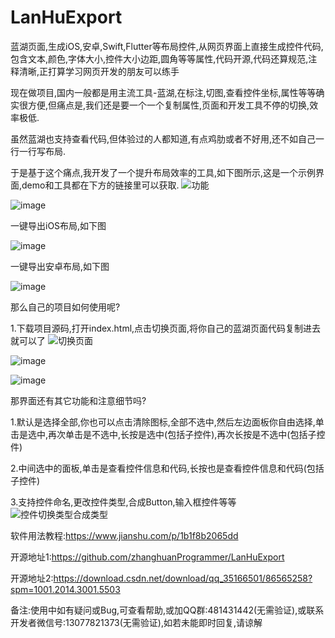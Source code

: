 # LanHuExport
 蓝湖页面,生成iOS,安卓,Swift,Flutter等布局控件,从网页界面上直接生成控件代码,包含文本,颜色,字体大小,控件大小边距,圆角等等属性,代码开源,代码还算规范,注释清晰,正打算学习网页开发的朋友可以练手
 
 
现在做项目,国内一般都是用主流工具-蓝湖,在标注,切图,查看控件坐标,属性等等确实很方便,但痛点是,我们还是要一个一个复制属性,页面和开发工具不停的切换,效率极低.

虽然蓝湖也支持查看代码,但体验过的人都知道,有点鸡肋或者不好用,还不如自己一行一行写布局.

于是基于这个痛点,我开发了一个提升布局效率的工具,如下图所示,这是一个示例界面,demo和工具都在下方的链接里可以获取.
![功能](https://user-images.githubusercontent.com/20348189/197098556-c4087c08-6acd-4f8d-b1d1-85ae9afd0f8a.gif)


![image](https://user-images.githubusercontent.com/20348189/196595303-258a714e-19b1-4738-b00b-f19f8a951bdf.png)


一键导出iOS布局,如下图

![image](https://user-images.githubusercontent.com/20348189/196595342-a6d9c0c8-4d72-445d-b524-b96284874917.png)

一键导出安卓布局,如下图

![image](https://user-images.githubusercontent.com/20348189/196595365-844b5139-4167-4805-8e03-8b8414a7965b.png)

那么自己的项目如何使用呢?

1.下载项目源码,打开index.html,点击切换页面,将你自己的蓝湖页面代码复制进去就可以了
![切换页面](https://user-images.githubusercontent.com/20348189/197098570-b918512b-75e5-486f-9364-4ef8a74a6e41.gif)


![image](https://user-images.githubusercontent.com/20348189/196596391-c398f6f7-9ddb-4d67-89d3-2e51bc098d93.png)

![image](https://user-images.githubusercontent.com/20348189/196596407-9cefbd1a-da32-48c5-8167-733b5a1920a1.png)




那界面还有其它功能和注意细节吗?

1.默认是选择全部,你也可以点击清除图标,全部不选中,然后左边面板你自由选择,单击是选中,再次单击是不选中,长按是选中(包括子控件),再次长按是不选中(包括子控件)

2.中间选中的面板,单击是查看控件信息和代码,长按也是查看控件信息和代码(包括子控件)

3.支持控件命名,更改控件类型,合成Button,输入框控件等等
![控件切换类型合成类型](https://user-images.githubusercontent.com/20348189/197098585-df2f7f60-01f9-4f61-a540-9c47b02837bf.gif)



软件用法教程:https://www.jianshu.com/p/1b1f8b2065dd

开源地址1:https://github.com/zhanghuanProgrammer/LanHuExport

开源地址2:https://download.csdn.net/download/qq_35166501/86565258?spm=1001.2014.3001.5503


备注:使用中如有疑问或Bug,可查看帮助,或加QQ群:481431442(无需验证),或联系开发者微信号:13077821373(无需验证),如若未能即时回复,请谅解

